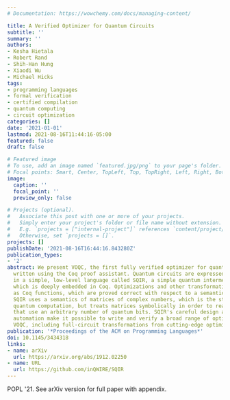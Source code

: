 ```yaml
---
# Documentation: https://wowchemy.com/docs/managing-content/

title: A Verified Optimizer for Quantum Circuits
subtitle: ''
summary: ''
authors:
- Kesha Hietala
- Robert Rand
- Shih-Han Hung
- Xiaodi Wu
- Michael Hicks
tags:
- programming languages
- formal verification
- certified compilation
- quantum computing
- circuit optimization
categories: []
date: '2021-01-01'
lastmod: 2021-08-16T11:44:16-05:00
featured: false
draft: false

# Featured image
# To use, add an image named `featured.jpg/png` to your page's folder.
# Focal points: Smart, Center, TopLeft, Top, TopRight, Left, Right, BottomLeft, Bottom, BottomRight.
image:
  caption: ''
  focal_point: ''
  preview_only: false

# Projects (optional).
#   Associate this post with one or more of your projects.
#   Simply enter your project's folder or file name without extension.
#   E.g. `projects = ["internal-project"]` references `content/project/deep-learning/index.md`.
#   Otherwise, set `projects = []`.
projects: []
publishDate: '2021-08-16T16:44:16.843280Z'
publication_types:
- '2'
abstract: We present VOQC, the first fully verified optimizer for quantum circuits,
  written using the Coq proof assistant. Quantum circuits are expressed as programs
  in a simple, low-level language called SQIR, a simple quantum intermediate representation,
  which is deeply embedded in Coq. Optimizations and other transformations are expressed
  as Coq functions, which are proved correct with respect to a semantics of SQIR programs.
  SQIR uses a semantics of matrices of complex numbers, which is the standard for
  quantum computation, but treats matrices symbolically in order to reason about programs
  that use an arbitrary number of quantum bits. SQIR's careful design and our provided
  automation make it possible to write and verify a broad range of optimizations in
  VOQC, including full-circuit transformations from cutting-edge optimizers.
publication: '*Proceedings of the ACM on Programming Languages*'
doi: 10.1145/3434318
links:
- name: arXiv
  url: https://arxiv.org/abs/1912.02250
- name: URL
  url: https://github.com/inQWIRE/SQIR
---
```

POPL '21. See arXiv version for full paper with appendix.